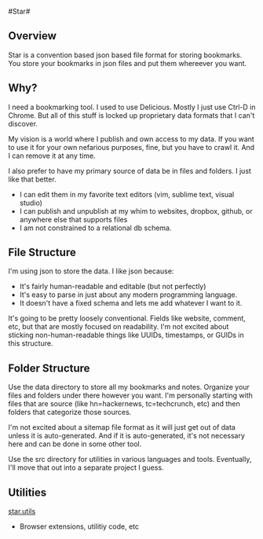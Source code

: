 #Star#

## Overview ##
Star is a convention based json based file format for storing bookmarks.  You store your bookmarks in json files and put them whereever you want.

## Why? ##
I need a bookmarking tool.  I used to use Delicious.  Mostly I just use Ctrl-D in Chrome.  But all of this stuff is locked up proprietary data formats that I can't discover.

My vision is a world where I publish and own access to my data.  If you want to use it for your own nefarious purposes, fine, but you have to crawl it.  And I can remove it at any time.

I also prefer to have my primary source of data be in files and folders.  I just like that better.  

* I can edit them in my favorite text editors (vim, sublime text, visual studio)
* I can publish and unpublish at my whim to websites, dropbox, github, or anywhere else that supports files
* I am not constrained to a relational db schema.

## File Structure ##
I'm using json to store the data.  I like json because:

* It's fairly human-readable and editable (but not perfectly)
* It's easy to parse in just about any modern programming language.
* It doesn't have a fixed schema and lets me add whatever I want to it.

It's going to be pretty loosely conventional.  Fields like website, comment, etc, but that are mostly focused on readability.  I'm not excited about sticking non-human-readable things like UUIDs, timestamps, or GUIDs in this structure.

## Folder Structure ##
Use the data directory to store all my bookmarks and notes.  Organize your files and folders under there however you want.  I'm personally starting with files that are source (like hn=hackernews, tc=techcrunch, etc) and then folders that categorize those sources.

I'm not excited about a sitemap file format as it will just get out of data unless it is auto-generated.  And if it is auto-generated, it's not necessary here and can be done in some other tool.

Use the src directory for utilities in various languages and tools.  Eventually, I'll move that out into a separate project I guess.

## Utilities ##
[star.utils](https://github.com/tarr11/star.utils) 
* Browser extensions, utilitiy code, etc



